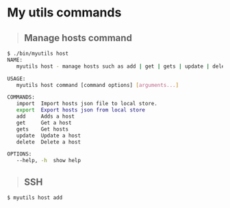 # My utils commands

> ## Manage hosts command

```bash
$ ./bin/myutils host
NAME:
   myutils host - manage hosts such as add | get | gets | update | delete

USAGE:
   myutils host command [command options] [arguments...]

COMMANDS:
   import  Import hosts json file to local store.
   export  Export hosts json from local store
   add     Adds a host
   get     Get a host
   gets    Get hosts
   update  Update a host
   delete  Delete a host

OPTIONS:
   --help, -h  show help
```

> ## SSH  

```bash
$ myutils host add
```